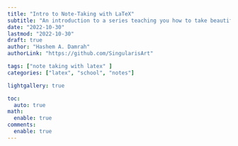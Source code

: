 ```yaml
---
title: "Intro to Note-Taking with LaTeX"
subtitle: "An introduction to a series teaching you how to take beautiful, affective notes quickly and with ease."
date: "2022-10-30"
lastmod: "2022-10-30"
draft: true
author: "Hashem A. Damrah"
authorLink: "https://github.com/SingularisArt"

tags: ["note taking with latex" ]
categories: ["latex", "school", "notes"]

lightgallery: true

toc:
  auto: true
math:
  enable: true
comments:
  enable: true
---
```

